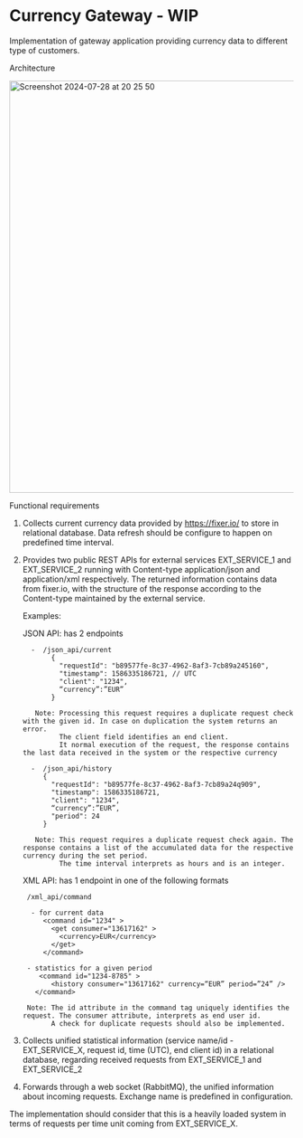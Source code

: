 # Currency Gateway - WIP

Implementation of gateway application providing currency data to different type of customers.

Architecture 

<img width="729" alt="Screenshot 2024-07-28 at 20 25 50" src="https://github.com/user-attachments/assets/a1c0762e-5f95-4c36-85ce-0a4ae83e577c">


Functional requirements

1. Collects current currency data provided by https://fixer.io/ to store in relational database. Data refresh should be configure to happen on predefined time interval.

2. Provides two public REST APIs for external services EXT_SERVICE_1 and EXT_SERVICE_2 running with Content-type application/json and application/xml respectively. The returned information contains data from fixer.io, with the structure of the response according to the Content-type maintained by the external service.
   
   Examples:

   JSON API: has 2 endpoints

         -  /json_api/current
              {
                "requestId": "b89577fe-8c37-4962-8af3-7cb89a245160",
                "timestamp": 1586335186721, // UTC
                "client": "1234",
                “currency”:”EUR”
              }
   
          Note: Processing this request requires a duplicate request check with the given id. In case on duplication the system returns an error.
                The client field identifies an end client.
                It normal execution of the request, the response contains the last data received in the system or the respective currency

         -  /json_api/history
            {
              "requestId": "b89577fe-8c37-4962-8af3-7cb89a24q909",
              "timestamp": 1586335186721,
              "client": "1234",
              “currency”:”EUR”,
              "period": 24
            }

          Note: This request requires a duplicate request check again. The response contains a list of the accumulated data for the respective currency during the set period.
                The time interval interprets as hours and is an integer.

   XML API: has 1 endpoint in one of the following formats

        /xml_api/command

         - for current data
            <command id="1234" >
              <get consumer="13617162" >
                <currency>EUR</currency>
              </get>
            </command>

        - statistics for a given period
           <command id="1234-8785" >
              <history consumer="13617162" currency=“EUR” period=”24” />
          </command>

        Note: The id attribute in the command tag uniquely identifies the request. The consumer attribute, interprets as end user id.
              A check for duplicate requests should also be implemented.

3. Collects unified statistical information (service name/id - EXT_SERVICE_Х, request id, time (UTC), end client id) in a relational database, regarding received requests from EXT_SERVICE_1 and EXT_SERVICE_2
   
4. Forwards through a web socket (RabbitMQ), the unified information about incoming requests. Exchange name is predefined in configuration. 

The implementation should consider that this is a heavily loaded system in terms of requests per time unit coming from EXT_SERVICE_X.
